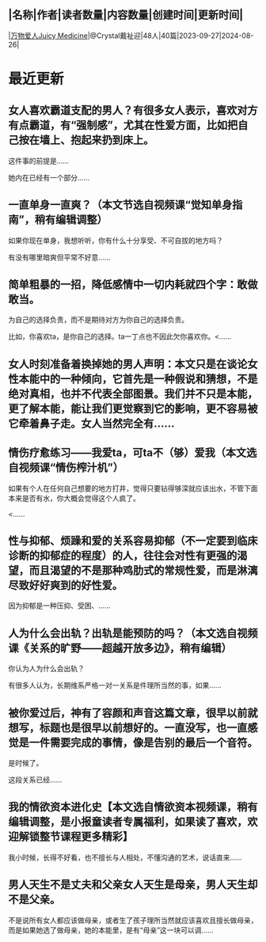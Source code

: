 |名称|作者|读者数量|内容数量|创建时间|更新时间|
---
|[万物爱人Juicy Medicine](https://xiaobot.net/p/juicymedicine?refer=0b133df9-27dc-423b-8101-639049001c13)|@Crystal戴祉迎|48人|40篇|2023-09-27|2024-08-26|

# 最近更新
## 女人喜欢霸道支配的男人？有很多女人表示，喜欢对方有点霸道，有“强制感”，尤其在性爱方面，比如把自己按在墙上、抱起来扔到床上。

这件事的前提是……

她内在已经有一个部分......
## 一直单身一直爽？（本文节选自视频课“觉知单身指南”，稍有编辑调整）

如果你现在单身，我想听听，你有什么十分享受、不可自拔的地方吗？

有没有哪里暗爽但平常不好意......
## 简单粗暴的一招，降低感情中一切内耗就四个字：敢做敢当。

为自己的选择负责，而不是期待对方为你自己的选择负责。

比如，你喜欢ta，是你自己的选择。ta一丁点也不因此欠你喜欢你。<......
## 女人时刻准备着换掉她的男人声明：本文只是在谈论女性本能中的一种倾向，它首先是一种假说和猜想，不是绝对真相，也并不代表全部图景。我们并不只是本能，更了解本能，能让我们更觉察到它的影响，更不容易被它牵着鼻子走。女人当然完全有......
## 情伤疗愈练习——我爱ta，可ta不（够）爱我（本文选自视频课“情伤榨汁机”）

如果有个人在任何自己想要的地方打井，觉得只要钻得够深就应该出水，不管下面本来是否有水，你大概会觉得这个人疯了。

<......
## 性与抑郁、烦躁和爱的关系容易抑郁（不一定要到临床诊断的抑郁症的程度）的人，往往会对性有更强的渴望，而且渴望的不是那种鸡肋式的常规性爱，而是淋漓尽致好好爽到的好性爱。

因为抑郁是一种压抑、受困、......
## 人为什么会出轨？出轨是能预防的吗？（本文选自视频课《关系的旷野——超越开放多边》，稍有编辑）

你认为人为什么会出轨？

有很多人认为，长期维系严格一对一关系是件理所当然的事，如果......
## 被你爱过后，神有了容颜和声音这篇文章，很早以前就想写，标题也是很早以前想好的。一直没写，也一直感觉是一件需要完成的事情，像是告别的最后一个音符。

是时候了。

这段关系已经......
## 我的情欲资本进化史【本文选自情欲资本视频课，稍有编辑调整，是小报童读者专属福利，如果读了喜欢，欢迎解锁整节课程更多精彩】

我小时候，长得不好看，也不擅长与人相处，不懂沟通的艺术，说话直来......
## 男人天生不是丈夫和父亲女人天生是母亲，男人天生却不是父亲。

不是说所有女人都应该做母亲，或者生了孩子理所当然就应该喜欢且擅长做母亲，而是如果她选了做母亲，她的本能里，是有“母亲”这一块可以调......

